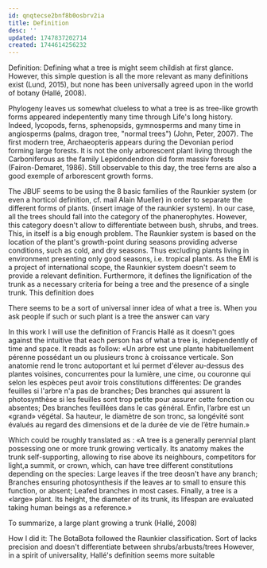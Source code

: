 ```yaml
---
id: qnqtecse2bnf8b0osbrv2ia
title: Definition
desc: ''
updated: 1747837202714
created: 1744614256232
---
```

Definition:
Defining what a tree is might seem childish at first glance. However, this simple question is all the more relevant as many definitions exist (Lund, 2015), but none has been universally agreed upon in the world of botany (Hallé, 2008).

Phylogeny leaves us somewhat clueless to what a tree is as tree-like growth forms appeared indepentently many time through Life's long history. Indeed, lycopods, ferns, sphenopsids, gymnosperms and many time in angiosperms (palms, dragon tree, "normal trees") (John, Peter, 2007). The first modern tree, Archaeopteris appears during the Devonian period forming large forests. It is not the only arborescent plant living through the Carboniferous as the family Lepidondendron did form massiv forests (Fairon-Demaret, 1986). Still observable to this day, the tree ferns are also a good exemple of arborescent growth forms.

The JBUF seems to be using the 8 basic families of the Raunkier system (or even a horticol definition, cf. mail Alain Mueller) in order to separate the different forms of plants. (insert image of the raunkier system). In our case, all the trees should fall into the category of the phanerophytes. However, this category doesn't allow to differentiate between bush, shrubs, and trees. This, in itself is a big enough problem. The Raunkier system is based on the location of the plant's growth-point during seasons providing adverse conditions, such as cold, and dry seasons. Thus excluding plants living in environment presenting only good seasons, i.e. tropical plants.
As the EMI is a project of international scope, the Raunkier system doesn't seem to provide a relevant definition.
Furthermore, it defines the lignification of the trunk as a necessary criteria for being a tree and the presence of a single trunk.
This definition does 

There seems to be a sort of universal inner idea of what a tree is. When you ask people if such or such plant is a tree the answer can vary

In this work I will use the definition of Francis Hallé as it doesn't goes against the intuitive that each person has of what a tree is, independently of time and space.
It reads as follow: 
«Un arbre est une plante habituellement pérenne possédant un ou plusieurs tronc à croissance verticale. Son anatomie rend le tronc autoportant et lui permet d'élever au-dessus des plantes voisines, concurrentes pour la lumière, une cime, ou couronne qui selon les espèces peut avoir trois constitutions différentes: 
    De grandes feuilles si l'arbre n'a pas de branches;
    Des branches qui assurent la photosynthèse si les feuilles sont trop petite pour assurer cette fonction ou absentes;
    Des branches feuillées dans le cas général.
Enfin, l’arbre est un «grand» végétal. Sa hauteur, le diamètre de son tronc, sa longévité sont évalués au regard des dimensions et de la durée de vie de l’être humain.»

Which could be roughly translated as :
«A tree is a generally perennial plant possessing one or more trunk growing vertically. Its anatomy makes the trunk self-supporting, allowing to rise above its neighbours, competitors for light,a summit, or crown, which, can have tree different constitutions depending on the species:
        Large leaves if the tree deosn't have any branch;
        Branches ensuring photosynthesis if the leaves ar to small to ensure this function, or absent;
        Leafed branches in most cases.
Finally, a tree is a «large» plant. Its height, the diameter of its trunk, its lifespan are evaluated taking human beings as a reference.» 

To summarize, a large plant growing a trunk (Hallé, 2008)

How I did it:
The BotaBota followed the Raunkier classification. Sort of lacks precision and doesn't differentiate between shrubs/arbusts/trees
However, in a spirit of universality, Hallé's definition seems more suitable